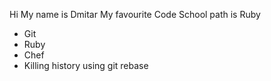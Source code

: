Hi
My name is Dmitar
My favourite Code School path is Ruby
* Git
* Ruby
* Chef
* Killing history using git rebase

